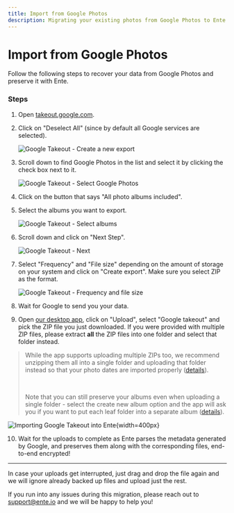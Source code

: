 ```yaml
---
title: Import from Google Photos
description: Migrating your existing photos from Google Photos to Ente Photos
---
```


# Import from Google Photos

Follow the following steps to recover your data from Google Photos and preserve
it with Ente.

### Steps

1. Open [takeout.google.com](https://takeout.google.com).

2. Click on "Deselect All" (since by default all Google services are selected).

    ![Google Takeout - Create a new export](google-photos-1.png)

3. Scroll down to find Google Photos in the list and select it by clicking the
   check box next to it.

    ![Google Takeout - Select Google Photos](google-photos-2.png)

4. Click on the button that says "All photo albums included".

5. Select the albums you want to export.

    ![Google Takeout - Select albums](google-photos-3.png)

6. Scroll down and click on "Next Step".

    ![Google Takeout - Next](google-photos-4.png)

7. Select "Frequency" and "File size" depending on the amount of storage on your
   system and click on "Create export". Make sure you select ZIP as the format.

    ![Google Takeout - Frequency and file size](google-photos-5.png)

8. Wait for Google to send you your data.

9. Open [our desktop app](https://ente.io/download/desktop), click on "Upload",
   select "Google takeout" and pick the ZIP file you just downloaded. If you
   were provided with multiple ZIP files, please extract **all** the ZIP files
   into one folder and select that folder instead.

> While the app supports uploading multiple ZIPs too, we recommend unzipping
> them all into a single folder and uploading that folder instead so that your
> photo dates are imported properly
> ([details](/photos/faq/photo-dates#importing-from-google-takeout)).
>
> <br />
>
> Note that you can still preserve your albums even when uploading a single
> folder - select the create new album option and the app will ask you if you
> want to put each leaf folder into a separate album
> ([details](/photos/features/albums#uploading-a-nested-folder)).

![Importing Google Takeout into Ente](google-takeout.png){width=400px}

10. Wait for the uploads to complete as Ente parses the metadata generated by
    Google, and preserves them along with the corresponding files, end-to-end
    encrypted!

---

In case your uploads get interrupted, just drag and drop the file again and we
will ignore already backed up files and upload just the rest.

If you run into any issues during this migration, please reach out to
[support@ente.io](mailto:support@ente.io) and we will be happy to help you!
